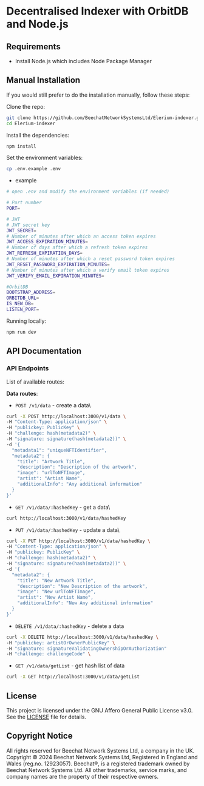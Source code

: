 # Decentralised Indexer with OrbitDB and Node.js

## Requirements

- Install Node.js which includes Node Package Manager

## Manual Installation

If you would still prefer to do the installation manually, follow these steps:

Clone the repo:

```bash
git clone https://github.com/BeechatNetworkSystemsLtd/Elerium-indexer.git
cd Elerium-indexer
```

Install the dependencies:

```bash
npm install
```

Set the environment variables:

```bash
cp .env.example .env
```

- example

```bash
# open .env and modify the environment variables (if needed)

# Port number
PORT=

# JWT
# JWT secret key
JWT_SECRET=
# Number of minutes after which an access token expires
JWT_ACCESS_EXPIRATION_MINUTES=
# Number of days after which a refresh token expires
JWT_REFRESH_EXPIRATION_DAYS=
# Number of minutes after which a reset password token expires
JWT_RESET_PASSWORD_EXPIRATION_MINUTES=
# Number of minutes after which a verify email token expires
JWT_VERIFY_EMAIL_EXPIRATION_MINUTES=

#OrbitDB
BOOTSTRAP_ADDRESS=
ORBITDB_URL=
IS_NEW_DB=
LISTEN_PORT=
```

Running locally:

```bash
npm run dev
```

## API Documentation

### API Endpoints

List of available routes:

**Data routes**:

- `POST /v1/data` - create a data\

```bash
curl -X POST http://localhost:3000/v1/data \
-H "Content-Type: application/json" \
-H "publickey: PublicKey" \
-H "challenge: hash(metadata2)" \
-H "signature: signature(hash(metadata2))" \
-d '{
  "metadata1": "uniqueNFTIdentifier",
  "metadata2": {
    "title": "Artwork Title",
    "description": "Description of the artwork",
    "image": "urlToNFTImage",
    "artist": "Artist Name",
    "additionalInfo": "Any additional information"
  }
}'
```

- `GET /v1/data/:hashedKey` - get a data\

```bash
curl http://localhost:3000/v1/data/hashedKey
```

- `PUT /v1/data/:hashedKey` - update a data\

```bash
curl -X PUT http://localhost:3000/v1/data/hashedKey \
-H "Content-Type: application/json" \
-H "publickey: PublicKey" \
-H "challenge: hash(metadata2)" \
-H "signature: signature(hash(metadata2))" \
-d '{
  "metadata2": {
    "title": "New Artwork Title",
    "description": "New Description of the artwork",
    "image": "New urlToNFTImage",
    "artist": "New Artist Name",
    "additionalInfo": "New Any additional information"
  }
}'
```

- `DELETE /v1/data/:hashedKey` - delete a data

```bash
curl -X DELETE http://localhost:3000/v1/data/hashedKey \
-H "publickey: artistOrOwnerPublicKey" \
-H "signature: signatureValidatingOwnershipOrAuthorization"
-H "challenge: challengeCode" \
```

- `GET /v1/data/getList` - get hash list of data

```bash
curl -X GET http://localhost:3000/v1/data/getList
```

## License

This project is licensed under the GNU Affero General Public License v3.0. See the [LICENSE](LICENSE) file for details.

## Copyright Notice

All rights reserved for Beechat Network Systems Ltd, a company in the UK. Copyright © 2024 Beechat Network Systems Ltd, Registered in England and Wales (reg.no. 12923057). Beechat®, is a registered trademark owned by Beechat Network Systems Ltd. All other trademarks, service marks, and company names are the property of their respective owners.
